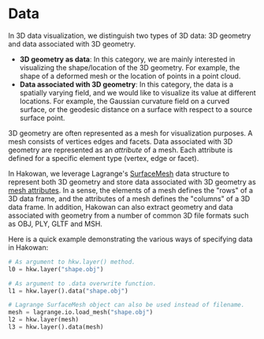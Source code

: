 # Data

In 3D data visualization, we distinguish two types of 3D data:
3D geometry and data associated with 3D geometry.

* __3D geometry as data__: In this category, we are mainly interested in visualizing the shape/location of
  the 3D geometry. For example, the shape of a deformed mesh or the location of points in a point
  cloud.
* __Data associated with 3D geometry__: In this category, the data is a spatially varying field,
  and we would like to visualize its value at different locations. For example, the Gaussian
  curvature field on a curved surface, or the geodesic distance on a surface with respect to a
  source surface point.

3D geometry are often represented as a mesh for visualization purposes. A mesh consists of vertices
edges and facets.
Data associated with 3D geometry are represented as an _attribute_ of a mesh. Each attribute is
defined for a specific element type (vertex, edge or facet).

In Hakowan, we leverage Lagrange's
[SurfaceMesh](https://opensource.adobe.com/lagrange-docs/user/core/mesh/) data structure to
represent both 3D geometry and store
data associated with 3D geometry
as [mesh attributes](https://opensource.adobe.com/lagrange-docs/user/core/attributes/).
In a sense, the elements of a mesh defines the "rows" of a 3D data frame, and the attributes
of a mesh defines the "columns" of a 3D data frame.
In addition, Hakowan can also extract geometry and data associated
with geometry from a number of common 3D file formats such as OBJ, PLY, GLTF and MSH.

Here is a quick example demonstrating the various ways of specifying data in Hakowan:
```py
# As argument to hkw.layer() method.
l0 = hkw.layer("shape.obj")

# As argument to .data overwrite function.
l1 = hkw.layer().data("shape.obj")

# Lagrange SurfaceMesh object can also be used instead of filename.
mesh = lagrange.io.load_mesh("shape.obj")
l2 = hkw.layer(mesh)
l3 = hkw.layer().data(mesh)
```


<!--
In 2D data visualization, data is often represented as a table or data frame (e.g. Excel sheet or
CSV file) with each row representing a single data point or observational unit and each column
representing an attribute or observed value associated with each of the data points.

For 3D data, we extends this notion of data frame. A "row" in a 3D data frame represents a 3D
spatial element (e.g. a point, a line segment or a polygon) on which we can sample 3D data values.
A "column" in a 3D data frame represents a spatically varying data field (e.g. scalar or vector
field), for which we know its value at a set of 3D spatial elements.
-->

